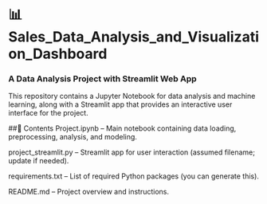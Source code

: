 # 📊 Sales_Data_Analysis_and_Visualization_Dashboard
### A Data Analysis Project with Streamlit Web App
This repository contains a Jupyter Notebook for data analysis and machine learning, along with a Streamlit app that provides an interactive user interface for the project.

##📁 Contents
Project.ipynb – Main notebook containing data loading, preprocessing, analysis, and modeling.

project_streamlit.py – Streamlit app for user interaction (assumed filename; update if needed).

requirements.txt – List of required Python packages (you can generate this).

README.md – Project overview and instructions.
